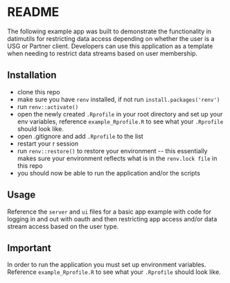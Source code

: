 # README

The following example app was built to demonstrate the functionality in datimutils for restricting data access depending on whether the user is a USG or Partner client. Developers can use this application as a template when needing to restrict data streams based on user membership.

## Installation
- clone this repo
- make sure you have `renv` installed, if not run `install.packages('renv')`
- run `renv::activate()`
- open the newly created `.Rprofile` in your root directory and set up your env variables,
reference `example_Rprofile.R` to see what your `.Rprofile` should look like.
- open .gitignore and add `.Rprofile` to the list
- restart your r session
- run `renv::restore()` to restore your environment -- this essentially makes sure your environment
reflects what is in the `renv.lock file` in this repo
- you should now be able to run the application and/or the scripts

## Usage

Reference the `server` and `ui` files for a basic app example with code for
logging in and out with oauth and then restricting app access and/or data stream access
based on the user type. 

## Important

In order to run the application you must set up environment variables. 
Reference `example_Rprofile.R` to see what your `.Rprofile` should look like.